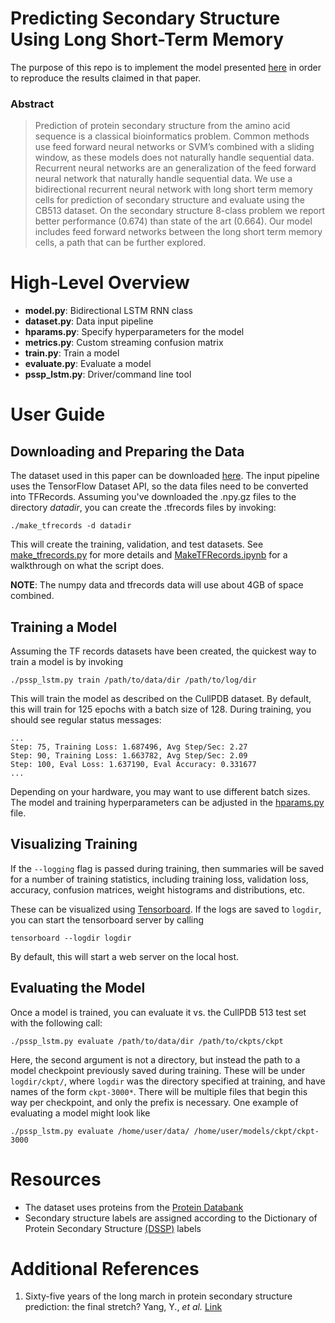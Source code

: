 
# Predicting Secondary Structure Using Long Short-Term Memory

The purpose of this repo is to implement the model presented [here](https://arxiv.org/pdf/1412.7828.pdf) in order to reproduce the results claimed in that paper.
### Abstract
> Prediction of protein secondary structure from the amino acid sequence is a classical bioinformatics problem. Common methods use feed forward neural networks or SVM’s combined with a sliding window, as these models
does not naturally handle sequential data. Recurrent neural networks are an generalization of the feed forward
neural network that naturally handle sequential data. We use a bidirectional recurrent neural network with long
short term memory cells for prediction of secondary structure and evaluate using the CB513 dataset. On the
secondary structure 8-class problem we report better performance (0.674) than state of the art (0.664). Our model
includes feed forward networks between the long short term memory cells, a path that can be further explored.

# High-Level Overview

- **model.py**: Bidirectional LSTM RNN class
- **dataset.py**: Data input pipeline
- **hparams.py**: Specify hyperparameters for the model
- **metrics.py**: Custom streaming confusion matrix 
- **train.py**: Train a model
- **evaluate.py**: Evaluate a model
- **pssp_lstm.py**: Driver/command line tool

# User Guide

## Downloading and Preparing the Data

The dataset used in this paper can be downloaded [here](https://www.princeton.edu/~jzthree/datasets/ICML2014/). The input pipeline uses the TensorFlow Dataset API, so the data files need to be converted into TFRecords. Assuming you've downloaded the .npy.gz files to the directory *datadir*, you can create the .tfrecords files by invoking:
```
./make_tfrecords -d datadir
```
This will create the training, validation, and test datasets. See [make_tfrecords.py](./make_tfrecords.py) for more details and [MakeTFRecords.ipynb](./MakeTFRecords.ipynb) for a walkthrough on what the script does.

**NOTE**: The numpy data and tfrecords data will use about 4GB of space combined.

## Training a Model

Assuming the TF records datasets have been created, the quickest way to train a model is by invoking
```
./pssp_lstm.py train /path/to/data/dir /path/to/log/dir
```
This will train the model as described on the CullPDB dataset. By default, this will train for 125 epochs with a batch size of 128. During training, you should see regular status messages: 
```
...
Step: 75, Training Loss: 1.687496, Avg Step/Sec: 2.27
Step: 90, Training Loss: 1.663782, Avg Step/Sec: 2.09
Step: 100, Eval Loss: 1.637190, Eval Accuracy: 0.331677
...
```

Depending on your hardware, you may want to use different batch sizes. The model and training hyperparameters can be adjusted in the [hparams.py](./hparams.py) file.

## Visualizing Training

If the `--logging` flag is passed during training, then summaries will be saved for a number of training statistics, including training loss, validation loss, accuracy, confusion matrices, weight histograms and distributions, etc.

These can be visualized using [Tensorboard](https://github.com/tensorflow/tensorboard). If the logs are saved to `logdir`, you can start the tensorboard server by calling
```
tensorboard --logdir logdir
```
By default, this will start a web server on the local host. 

## Evaluating the Model

Once a model is trained, you can evaluate it vs. the CullPDB 513 test set with the following call:
```
./pssp_lstm.py evaluate /path/to/data/dir /path/to/ckpts/ckpt
```
Here, the second argument is not a directory, but instead the path to a model checkpoint previously saved during training. These will be under `logdir/ckpt/`, where `logdir` was the directory specified at training, and have names of the form `ckpt-3000*`. There will be multiple files that begin this way per checkpoint, and only the prefix is necessary. One example of evaluating a model might look like
```
./pssp_lstm.py evaluate /home/user/data/ /home/user/models/ckpt/ckpt-3000
```

# Resources


- The dataset uses proteins from the [Protein Databank](https://www.wwpdb.org/)
- Secondary structure labels are assigned according to the Dictionary of Protein Secondary Structure [(DSSP)](http://swift.cmbi.ru.nl/gv/dssp/) labels

# Additional References

1. Sixty-five years of the long march in protein secondary structure prediction: the final stretch? Yang, Y., *et al.* [Link](https://academic.oup.com/bib/advance-article/doi/10.1093/bib/bbw129/2769436)
